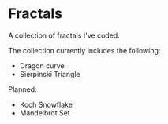# Fractals
A collection of fractals I've coded.

The collection currently includes the following:
* Dragon curve
* Sierpinski Triangle

Planned:
* Koch Snowflake
* Mandelbrot Set
